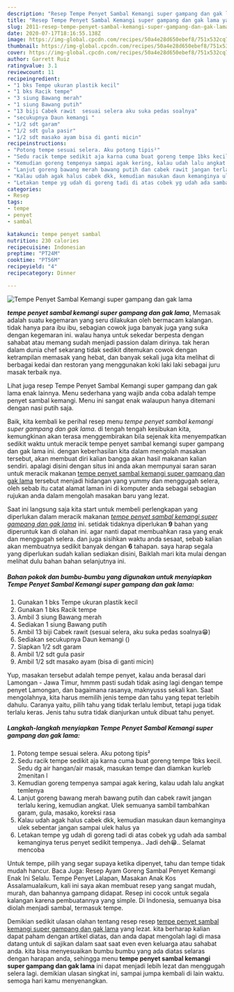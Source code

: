 ```yaml
---
description: "Resep Tempe Penyet Sambal Kemangi super gampang dan gak lama yang Sempurna"
title: "Resep Tempe Penyet Sambal Kemangi super gampang dan gak lama yang Sempurna"
slug: 2011-resep-tempe-penyet-sambal-kemangi-super-gampang-dan-gak-lama-yang-sempurna
date: 2020-07-17T18:16:55.138Z
image: https://img-global.cpcdn.com/recipes/50a4e28d650ebef8/751x532cq70/tempe-penyet-sambal-kemangi-super-gampang-dan-gak-lama-foto-resep-utama.jpg
thumbnail: https://img-global.cpcdn.com/recipes/50a4e28d650ebef8/751x532cq70/tempe-penyet-sambal-kemangi-super-gampang-dan-gak-lama-foto-resep-utama.jpg
cover: https://img-global.cpcdn.com/recipes/50a4e28d650ebef8/751x532cq70/tempe-penyet-sambal-kemangi-super-gampang-dan-gak-lama-foto-resep-utama.jpg
author: Garrett Ruiz
ratingvalue: 3.1
reviewcount: 11
recipeingredient:
- "1 bks Tempe ukuran plastik kecil"
- "1 bks Racik tempe"
- "3 siung Bawang merah"
- "1 siung Bawang putih"
- "13 biji Cabek rawit  sesuai selera aku suka pedas soalnya"
- "secukupnya Daun kemangi "
- "1/2 sdt garam"
- "1/2 sdt gula pasir"
- "1/2 sdt masako ayam bisa di ganti micin"
recipeinstructions:
- "Potong tempe sesuai selera. Aku potong tipis²"
- "Sedu racik tempe sedikit aja karna cuma buat goreng tempe 1bks kecil. Sedu dg air hangan/air masak, masukan tempe dan diamkan kurleb 2menitan l"
- "Kemudian goreng tempenya sampai agak kering, kalau udah lalu angkat temlenya"
- "Lanjut goreng bawang merah bawang putih dan cabek rawit jangan terlalu kering, kemudian angkat. Ulek semuanya sambil tambahkan garam, gula, masako, koreksi rasa"
- "Kalau udah agak halus cabek dkk, kemudian masukan daun kemanginya ulek sebentar jangan sampai ulek halus ya"
- "Letakan tempe yg udah di goreng tadi di atas cobek yg udah ada sambal kemanginya terus penyet sedikit tempenya.. Jadi deh😁.. Selamat mencoba"
categories:
- Resep
tags:
- tempe
- penyet
- sambal

katakunci: tempe penyet sambal 
nutrition: 230 calories
recipecuisine: Indonesian
preptime: "PT24M"
cooktime: "PT56M"
recipeyield: "4"
recipecategory: Dinner

---
```



![Tempe Penyet Sambal Kemangi super gampang dan gak lama](https://img-global.cpcdn.com/recipes/50a4e28d650ebef8/751x532cq70/tempe-penyet-sambal-kemangi-super-gampang-dan-gak-lama-foto-resep-utama.jpg)

<b><i>tempe penyet sambal kemangi super gampang dan gak lama</i></b>, Memasak adalah suatu kegemaran yang seru dilakukan oleh bermacam kalangan. tidak hanya para ibu ibu, sebagian cowok juga banyak juga yang suka dengan kegemaran ini. walau hanya untuk sekedar berpesta dengan sahabat atau memang sudah menjadi passion dalam dirinya. tak heran dalam dunia chef sekarang tidak sedikit ditemukan cowok dengan ketrampilan memasak yang hebat, dan banyak sekali juga kita melihat di berbagai kedai dan restoran yang menggunakan koki laki laki sebagai juru masak terbaik nya.

Lihat juga resep Tempe Penyet Sambal Kemangi super gampang dan gak lama enak lainnya. Menu sederhana yang wajib anda coba adalah tempe penyet sambal kemangi. Menu ini sangat enak walaupun hanya ditemani dengan nasi putih saja.

Baik, kita kembali ke perihal resep menu <i>tempe penyet sambal kemangi super gampang dan gak lama</i>. di tengah tengah kesibukan kita, kemungkinan akan terasa menggembirakan bila sejenak kita menyempatkan sedikit waktu untuk meracik tempe penyet sambal kemangi super gampang dan gak lama ini. dengan keberhasilan kita dalam mengolah masakan tersebut, akan membuat diri kalian bangga akan hasil makanan kalian sendiri. apalagi disini dengan situs ini anda akan mempunyai saran saran untuk meracik makanan <u>tempe penyet sambal kemangi super gampang dan gak lama</u> tersebut menjadi hidangan yang yummy dan menggugah selera, oleh sebab itu catat alamat laman ini di komputer anda sebagai sebagian rujukan anda dalam mengolah masakan baru yang lezat.


Saat ini langsung saja kita start untuk membeli perlengkapan yang diperlukan dalam meracik makanan <u><i>tempe penyet sambal kemangi super gampang dan gak lama</i></u> ini. setidak tidaknya diperlukan <b>9</b> bahan yang diperuntuk kan di olahan ini. agar nanti dapat membuahkan rasa yang enak dan menggugah selera. dan juga sisihkan waktu anda sesaat, sebab kalian akan membuatnya sedikit banyak dengan <b>6</b> tahapan. saya harap segala yang diperlukan sudah kalian sediakan disini, Baiklah mari kita mulai dengan melihat dulu bahan bahan selanjutnya ini.

<!--inarticleads1-->

##### Bahan pokok dan bumbu-bumbu yang digunakan untuk menyiapkan Tempe Penyet Sambal Kemangi super gampang dan gak lama:

1. Gunakan 1 bks Tempe ukuran plastik kecil
1. Gunakan 1 bks Racik tempe
1. Ambil 3 siung Bawang merah
1. Sediakan 1 siung Bawang putih
1. Ambil 13 biji Cabek rawit  (sesuai selera, aku suka pedas soalnya😁)
1. Sediakan secukupnya Daun kemangi ()
1. Siapkan 1/2 sdt garam
1. Ambil 1/2 sdt gula pasir
1. Ambil 1/2 sdt masako ayam (bisa di ganti micin)


Yup, masakan tersebut adalah tempe penyet, kalau anda berasal dari Lamongan - Jawa Timur, hmmm pasti sudah tidak asing lagi dengan tempe penyet Lamongan, dan bagaimana rasanya, maknyusss sekali kan. Saat mengolahnya, kita harus memilih jenis tempe dan tahu yang tepat terlebih dahulu. Caranya yaitu, pilih tahu yang tidak terlalu lembut, tetapi juga tidak terlalu keras. Jenis tahu sutra tidak dianjurkan untuk dibuat tahu penyet. 

<!--inarticleads2-->

##### Langkah-langkah menyiapkan Tempe Penyet Sambal Kemangi super gampang dan gak lama:

1. Potong tempe sesuai selera. Aku potong tipis²
1. Sedu racik tempe sedikit aja karna cuma buat goreng tempe 1bks kecil. Sedu dg air hangan/air masak, masukan tempe dan diamkan kurleb 2menitan l
1. Kemudian goreng tempenya sampai agak kering, kalau udah lalu angkat temlenya
1. Lanjut goreng bawang merah bawang putih dan cabek rawit jangan terlalu kering, kemudian angkat. Ulek semuanya sambil tambahkan garam, gula, masako, koreksi rasa
1. Kalau udah agak halus cabek dkk, kemudian masukan daun kemanginya ulek sebentar jangan sampai ulek halus ya
1. Letakan tempe yg udah di goreng tadi di atas cobek yg udah ada sambal kemanginya terus penyet sedikit tempenya.. Jadi deh😁.. Selamat mencoba


Untuk tempe, pilih yang segar supaya ketika dipenyet, tahu dan tempe tidak mudah hancur. Baca Juga: Resep Ayam Goreng Sambal Penyet Kemangi Enak Ini Selalu. Tempe Penyet Lalapan, Masakan Anak Kos Assalamualaikum, kali ini saya akan membuat resep yang sangat mudah, murah, dan bahannya gampang didapat. Resep ini cocok untuk segala kalangan karena pembuatannya yang simple. Di Indonesia, semuanya bisa diolah menjadi sambal, termasuk tempe. 

Demikian sedikit ulasan olahan tentang resep resep <u>tempe penyet sambal kemangi super gampang dan gak lama</u> yang lezat. kita berharap kalian dapat paham dengan artikel diatas, dan anda dapat mengolah lagi di masa datang untuk di sajikan dalam saat saat even even keluarga atau sahabat anda. kita bisa menyesuaikan bumbu bumbu yang ada diatas selaras dengan harapan anda, sehingga menu <b>tempe penyet sambal kemangi super gampang dan gak lama</b> ini dapat menjadi lebih lezat dan menggugah selera lagi. demikian ulasan singkat ini, sampai jumpa kembali di lain waktu. semoga hari kamu menyenangkan.
